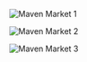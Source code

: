 ![Maven Market 1](https://github.com/himu7/Maven-market/assets/86003894/abf407db-84bf-4311-85c7-d449a49a89be)

![Maven Market 2](https://github.com/himu7/Maven-market/assets/86003894/2b7aabf2-62ee-4199-865a-4f96fc51624b)

![Maven Market 3](https://github.com/himu7/Maven-market/assets/86003894/71c29e17-1e88-4a2a-a5a9-a880539bd498)
